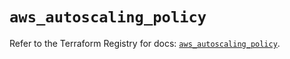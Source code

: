 # `aws_autoscaling_policy`

Refer to the Terraform Registry for docs: [`aws_autoscaling_policy`](https://registry.terraform.io/providers/hashicorp/aws/5.76.0/docs/resources/autoscaling_policy).
